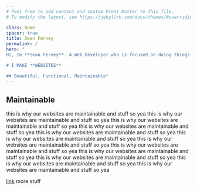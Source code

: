 ```yaml
---
# Feel free to add content and custom Front Matter to this file.
# To modify the layout, see https://jekyllrb.com/docs/themes/#overriding-theme-defaults

class: home
spacer: true
title: Sean Ferney
permalink: /
hero: "
Hi, Im **Sean Ferney**. A Web Developer who is focused on doing things right.

# I MAKE **WEBSITES**

## Beautiful, Functional, Maintainable"
---
```


## Maintainable


this is why our websites are maintainable and stuff so yea
this is why our websites are maintainable and stuff so yea
this is why our websites are maintainable and stuff so yea
this is why our websites are maintainable and stuff so yea
this is why our websites are maintainable and stuff so yea
this is why our websites are maintainable and stuff so yea
this is why our websites are maintainable and stuff so yea
this is why our websites are maintainable and stuff so yea
this is why our websites are maintainable and stuff so yea
this is why our websites are maintainable and stuff so yea
this is why our websites are maintainable and stuff so yea
this is why our websites are maintainable and stuff so yea

[link](http://example.com) more stuff
